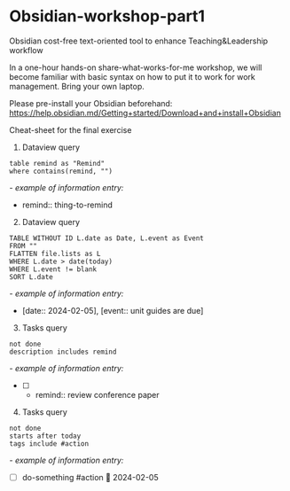 # Obsidian-workshop-part1
Obsidian cost-free text-oriented tool to enhance Teaching&amp;Leadership workflow

In a one-hour hands-on share-what-works-for-me workshop, we will become familiar with basic syntax on how to put it to work for work management. Bring your own laptop.

Please pre-install your Obsidian beforehand: https://help.obsidian.md/Getting+started/Download+and+install+Obsidian

Cheat-sheet for the final exercise

1. Dataview query
```dataview
table remind as "Remind"
where contains(remind, "")
```
_- example of information entry:_
- remind:: thing-to-remind

2. Dataview query
```dataview
TABLE WITHOUT ID L.date as Date, L.event as Event
FROM ""
FLATTEN file.lists as L
WHERE L.date > date(today)
WHERE L.event != blank
SORT L.date
```

_- example of information entry:_
- [date:: 2024-02-05], [event:: unit guides are due]

3. Tasks query
```tasks
not done
description includes remind
```

_- example of information entry:_
- [ ] - remind:: review conference paper


4. Tasks query
```tasks
not done
starts after today
tags include #action
```
_- example of information entry:_
- [ ] do-something #action 📅 2024-02-05
